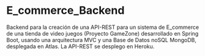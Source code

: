 # E_commerce_Backend
Backend para la creación de una API-REST para un sistema de E_commerce de una tienda de video juegos (Proyecto GameZone) desarrollado en Spring Boot, usando una arquitectura MVC y una Base de Datos noSQL MongoDB, desplegada en Atlas. La API-REST se desplego en Heroku.
